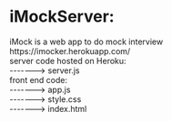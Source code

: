 # iMockServer:
<div>iMock is a web app to do mock interview</div>
https://imocker.herokuapp.com/
<div>server code hosted on Heroku:</div>
<div>-------> server.js</div>
<div>front end code:</div>
<div>-------> app.js</div>
<div>-------> style.css</div>
<div>-------> index.html</div>
